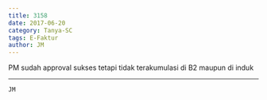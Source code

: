 ```yaml
---
title: 3158
date: 2017-06-20
category: Tanya-SC
tags: E-Faktur
author: JM
---
```


PM sudah approval sukses tetapi tidak terakumulasi di B2 maupun di induk

---



`JM`
